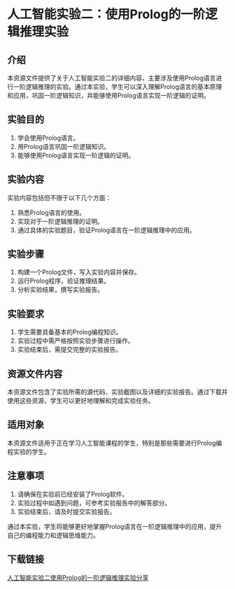 # 人工智能实验二：使用Prolog的一阶逻辑推理实验

## 介绍

本资源文件提供了关于人工智能实验二的详细内容，主要涉及使用Prolog语言进行一阶逻辑推理的实验。通过本实验，学生可以深入理解Prolog语言的基本原理和应用，巩固一阶逻辑知识，并能够使用Prolog语言实现一阶逻辑的证明。

## 实验目的

1. 学会使用Prolog语言。
2. 用Prolog语言巩固一阶逻辑知识。
3. 能够使用Prolog语言实现一阶逻辑的证明。

## 实验内容

实验内容包括但不限于以下几个方面：

1. 熟悉Prolog语言的使用。
2. 实现对于一阶逻辑推理的证明。
3. 通过具体的实验题目，验证Prolog语言在一阶逻辑推理中的应用。

## 实验步骤

1. 构建一个Prolog文件，写入实验内容并保存。
2. 运行Prolog程序，验证推理结果。
3. 分析实验结果，撰写实验报告。

## 实验要求

1. 学生需要具备基本的Prolog编程知识。
2. 实验过程中需严格按照实验步骤进行操作。
3. 实验结束后，需提交完整的实验报告。

## 资源文件内容

本资源文件包含了实验所需的源代码、实验截图以及详细的实验报告。通过下载并使用这些资源，学生可以更好地理解和完成实验任务。

## 适用对象

本资源文件适用于正在学习人工智能课程的学生，特别是那些需要进行Prolog编程实验的学生。

## 注意事项

1. 请确保在实验前已经安装了Prolog软件。
2. 实验过程中如遇到问题，可参考实验报告中的解答部分。
3. 实验结束后，请及时提交实验报告。

通过本实验，学生将能够更好地掌握Prolog语言在一阶逻辑推理中的应用，提升自己的编程能力和逻辑思维能力。

## 下载链接

[人工智能实验二使用Prolog的一阶逻辑推理实验分享](https://pan.quark.cn/s/fd20365c679c)